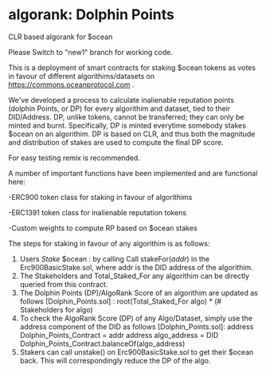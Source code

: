 # algorank: Dolphin Points
CLR based algorank for $ocean

Please Switch to "new1" branch for working code.

This is a deployment of smart contracts for staking $ocean tokens as votes in favour of different algorithims/datasets on https://commons.oceanprotocol.com . 

We've developed a process to calculate inalienable reputation points (dolphin Points, or DP) for every algorithim and dataset, tied to their DID/Address. DP, unlike tokens, cannot be transferred; they can only be minted and burnt. Specifically, DP is minted everytime somebody stakes $ocean on an algorithim. DP is based on CLR, and thus both the magnitude and distribution of stakes are used to compute the final DP score.

For easy testing remix is recommended. 

A number of important functions have been implemented and are functional here:

-ERC900 token class for staking in favour of algorithims

-ERC1391 token class for inalienable reputation tokens

-Custom weights to compute RP based on $ocean stakes


The steps for staking in favour of any algorithim is as follows:

1. Users *Stake* $ocean : by calling Call stakeFor(_addr_) in the Erc900BasicStake.sol, where addr is the DID address of the algorithim.
2. The Stakeholders and Total_Staked_For any algorithim can be directly queried from this contract.
3. The Dolphin Points (DP)/AlgoRank Score of an algorithim are updated as follows [Dolphin_Points.sol] :
root(Total_Staked_For algo) * (# Stakeholders for algo)
4. To check the AlgoRank Score (DP) of any Algo/Dataset, simply use the address component of the DID as follows [Dolphin_Points.sol]:
address Dolphin_Points_Contract = addr
address algo_address = DID
Dolphin_Points_Contract.balanceOf(algo_address)
5. Stakers can call unstake() on Erc900BasicStake.sol to get their $ocean back. This will correspondingly reduce the DP of the algo.




